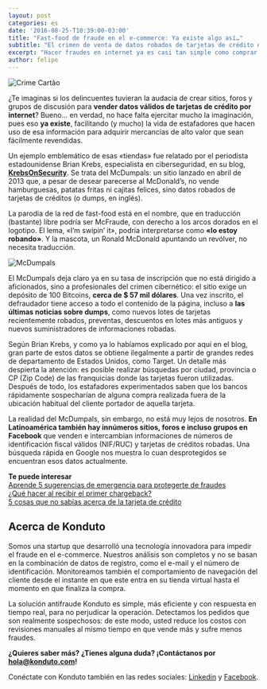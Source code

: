 ```yaml
---
layout: post
categories: es
date: '2016-08-25-T10:39:00-03:00'
title: "Fast-food de fraude en el e-commerce: Ya existe algo así…"
subtitle: "El crimen de venta de datos robados de tarjetas de crédito está tan organizado que es posible obtener fácilmente esas informaciones en sitios y grupos de discusiones en internet. Es casi tan fácil como comprar una hamburguesa..."
excerpt: "Hacer fraudes en internet ya es casi tan simple como comprar una hamburguesa..."
author: felipe
---
```


![Crime Cartão](/images/201520-ladrao_cartao_dpc.jpg)

¿Te imaginas si los delincuentes tuvieran la audacia de crear sitios, foros y grupos de discusión para **vender datos válidos de tarjetas de crédito por internet**? Bueno… en verdad, no hace falta ejercitar mucho la imaginación, pues eso **ya existe**, facilitando (y mucho) la vida de estafadores que hacen uso de esa información para adquirir mercancías de alto valor que sean fácilmente revendidas.

Un ejemplo emblemático de esas «tiendas» fue relatado por el periodista estadounidense Brian Krebs, especialista en ciberseguridad, en su blog,  **[KrebsOnSecurity](http://krebsonsecurity.com/)**. Se trata del McDumpals: un sitio lanzado en abril de 2013 que, a pesar de desear parecerse al McDonald’s, no vende hamburguesas, patatas fritas ni cajitas felices, sino datos robados de tarjetas de créditos (o dumps, en inglés).

La parodia de la red de fast-food está en el nombre, que en traducción (bastante) libre podría ser McFraude, con derecho a los arcos dorados en el logotipo. El lema, «I’m swipin’ it», podría interpretarse como **«lo estoy robando»**. Y la mascota, un Ronald McDonald apuntando un revólver, no necesita traducción.

![McDumpals](/images/151020-mcdumpals.jpg)

El McDumpals deja claro ya en su tasa de inscripción que no está dirigido a aficionados, sino a profesionales del crimen cibernético: el sitio exige un depósito de 100 Bitcoins, **cerca de $ 57 mil dólares**. Una vez inscrito, el defraudador tiene acceso a todo el contenido de la página, incluso a **las últimas noticias sobre dumps**, como nuevos lotes de tarjetas recientemente robados, preventas, descuentos en lotes más antiguos y nuevos suministradores de informaciones robadas.

Según Brian Krebs, y como ya lo habíamos explicado por aquí en el blog, gran parte de estos datos se obtiene ilegalmente a partir de grandes redes de departamento de Estados Unidos, como Target. Un detalle más despierta la atención: es posible realizar búsquedas por ciudad, provincia o CP (Zip Code) de las franquicias donde las tarjetas fueron utilizadas. Después de todo, los estafadores experimentados saben que los bancos rápidamente sospecharían de alguna compra realizada fuera de la ubicación habitual del cliente portador de aquella tarjeta.

La realidad del McDumpals, sin embargo, no está muy lejos de nosotros. **En Latinoamérica también hay innúmeros sitios, foros e incluso grupos en Facebook** que venden e intercambian informaciones de números de identificación fiscal válidos (NIF/RUC) y tarjetas de créditos robadas. Una búsqueda rápida en Google nos muestra lo cuan desprotegidos se encuentran esos datos actualmente.

**Te puede interesar**  
[Aprende 5 sugerencias de emergencia para protegerte de fraudes](https://blog.konduto.com/es/2016/07/chargebacks-aumentaron-sugerencias-para-protegerte-de-fraudes/?utm_source=konduto&utm_medium=blog-es&utm_campaign=conteudo)  
[¿Qué hacer al recibir el primer chargeback?](https://blog.konduto.com/es/2016/05/que-hacer-al-recibir-el-primer-chargeback/?utm_source=konduto&utm_medium=blog-es&utm_campaign=conteudo)  
[5 cosas que no sabías acerca de la tarjeta de crédito](https://blog.konduto.com/es/2016/04/cosas-que-no-sabias-acerca-de-tarjeta-de-credito/?utm_source=konduto&utm_medium=blog-es&utm_campaign=conteudo)

## Acerca de Konduto

Somos una startup que desarrolló una tecnología innovadora para impedir el fraude en el e-commerce. Nuestros análisis son completos y no se basan en la combinación de datos de registro, como el e-mail y el número de identificación. Monitoreamos también el comportamiento de navegación del cliente desde el instante en que este entra en su tienda virtual hasta el momento en que finaliza la compra.

La solución antifraude Konduto es simple, más eficiente y con respuesta en tiempo real, para no perjudicar la operación. Detectamos los pedidos que son realmente sospechosos: de este modo, usted reduce los costos con revisiones manuales al mismo tiempo en que vende más y sufre menos fraudes.

**¿Quieres saber más? ¿Tienes alguna duda? ¡Contáctanos por [hola@konduto.com](hola@konduto.com)!**

Conéctate con Konduto también en las redes sociales: [Linkedin](https://www.linkedin.com/company/konduto?trk=company_logo) y [Facebook](https://www.facebook.com/konduto?fref=ts).
